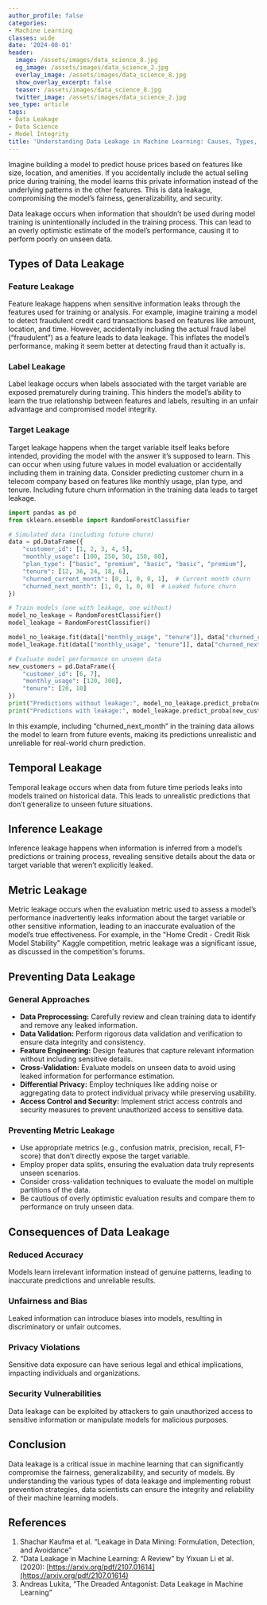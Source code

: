 ```yaml
---
author_profile: false
categories:
- Machine Learning
classes: wide
date: '2024-08-01'
header:
  image: /assets/images/data_science_8.jpg
  og_image: /assets/images/data_science_2.jpg
  overlay_image: /assets/images/data_science_8.jpg
  show_overlay_excerpt: false
  teaser: /assets/images/data_science_8.jpg
  twitter_image: /assets/images/data_science_2.jpg
seo_type: article
tags:
- Data Leakage
- Data Science
- Model Integrity
title: 'Understanding Data Leakage in Machine Learning: Causes, Types, and Prevention'
---
```


Imagine building a model to predict house prices based on features like size, location, and amenities. If you accidentally include the actual selling price during training, the model learns this private information instead of the underlying patterns in the other features. This is data leakage, compromising the model’s fairness, generalizability, and security.

Data leakage occurs when information that shouldn’t be used during model training is unintentionally included in the training process. This can lead to an overly optimistic estimate of the model’s performance, causing it to perform poorly on unseen data.

## Types of Data Leakage

### Feature Leakage

Feature leakage happens when sensitive information leaks through the features used for training or analysis. For example, imagine training a model to detect fraudulent credit card transactions based on features like amount, location, and time. However, accidentally including the actual fraud label (“fraudulent”) as a feature leads to data leakage. This inflates the model’s performance, making it seem better at detecting fraud than it actually is.

### Label Leakage

Label leakage occurs when labels associated with the target variable are exposed prematurely during training. This hinders the model’s ability to learn the true relationship between features and labels, resulting in an unfair advantage and compromised model integrity.

### Target Leakage

Target leakage happens when the target variable itself leaks before intended, providing the model with the answer it’s supposed to learn. This can occur when using future values in model evaluation or accidentally including them in training data. Consider predicting customer churn in a telecom company based on features like monthly usage, plan type, and tenure. Including future churn information in the training data leads to target leakage.

```python
import pandas as pd
from sklearn.ensemble import RandomForestClassifier

# Simulated data (including future churn)
data = pd.DataFrame({
    "customer_id": [1, 2, 3, 4, 5],
    "monthly_usage": [100, 250, 50, 150, 80],
    "plan_type": ["basic", "premium", "basic", "basic", "premium"],
    "tenure": [12, 36, 24, 18, 6],
    "churned_current_month": [0, 1, 0, 0, 1],  # Current month churn
    "churned_next_month": [1, 0, 1, 0, 0]  # Leaked future churn
})

# Train models (one with leakage, one without)
model_no_leakage = RandomForestClassifier()
model_leakage = RandomForestClassifier()

model_no_leakage.fit(data[["monthly_usage", "tenure"]], data["churned_current_month"])
model_leakage.fit(data[["monthly_usage", "tenure"]], data["churned_next_month"])  # Using future churn

# Evaluate model performance on unseen data
new_customers = pd.DataFrame({
    "customer_id": [6, 7],
    "monthly_usage": [120, 300],
    "tenure": [20, 10]
})
print("Predictions without leakage:", model_no_leakage.predict_proba(new_customers[["monthly_usage", "tenure"]]))
print("Predictions with leakage:", model_leakage.predict_proba(new_customers[["monthly_usage", "tenure"]]))
```

In this example, including “churned_next_month” in the training data allows the model to learn from future events, making its predictions unrealistic and unreliable for real-world churn prediction.

## Temporal Leakage

Temporal leakage occurs when data from future time periods leaks into models trained on historical data. This leads to unrealistic predictions that don’t generalize to unseen future situations.

## Inference Leakage

Inference leakage happens when information is inferred from a model’s predictions or training process, revealing sensitive details about the data or target variable that weren’t explicitly leaked.

## Metric Leakage

Metric leakage occurs when the evaluation metric used to assess a model’s performance inadvertently leaks information about the target variable or other sensitive information, leading to an inaccurate evaluation of the model’s true effectiveness. For example, in the "Home Credit - Credit Risk Model Stability" Kaggle competition, metric leakage was a significant issue, as discussed in the competition's forums.

## Preventing Data Leakage

### General Approaches

- **Data Preprocessing:** Carefully review and clean training data to identify and remove any leaked information.
- **Data Validation:** Perform rigorous data validation and verification to ensure data integrity and consistency.
- **Feature Engineering:** Design features that capture relevant information without including sensitive details.
- **Cross-Validation:** Evaluate models on unseen data to avoid using leaked information for performance estimation.
- **Differential Privacy:** Employ techniques like adding noise or aggregating data to protect individual privacy while preserving usability.
- **Access Control and Security:** Implement strict access controls and security measures to prevent unauthorized access to sensitive data.

### Preventing Metric Leakage

- Use appropriate metrics (e.g., confusion matrix, precision, recall, F1-score) that don’t directly expose the target variable.
- Employ proper data splits, ensuring the evaluation data truly represents unseen scenarios.
- Consider cross-validation techniques to evaluate the model on multiple partitions of the data.
- Be cautious of overly optimistic evaluation results and compare them to performance on truly unseen data.

## Consequences of Data Leakage

### Reduced Accuracy

Models learn irrelevant information instead of genuine patterns, leading to inaccurate predictions and unreliable results.

### Unfairness and Bias

Leaked information can introduce biases into models, resulting in discriminatory or unfair outcomes.

### Privacy Violations

Sensitive data exposure can have serious legal and ethical implications, impacting individuals and organizations.

### Security Vulnerabilities

Data leakage can be exploited by attackers to gain unauthorized access to sensitive information or manipulate models for malicious purposes.

## Conclusion

Data leakage is a critical issue in machine learning that can significantly compromise the fairness, generalizability, and security of models. By understanding the various types of data leakage and implementing robust prevention strategies, data scientists can ensure the integrity and reliability of their machine learning models.

## References

1. Shachar Kaufma et al. “Leakage in Data Mining: Formulation, Detection, and Avoidance”
2. “Data Leakage in Machine Learning: A Review” by Yixuan Li et al. (2020): [https://arxiv.org/pdf/2107.01614](https://arxiv.org/pdf/2107.01614)
3. Andreas Lukita, “The Dreaded Antagonist: Data Leakage in Machine Learning”
